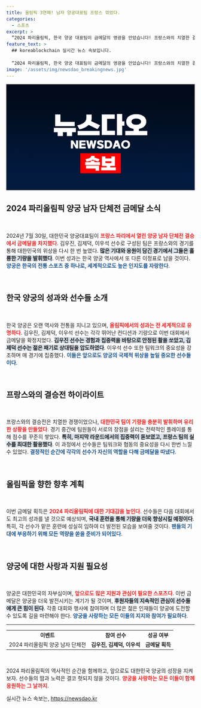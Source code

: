 ```yaml
---
title: 올림픽 3연패! 남자 양궁대표팀 프랑스 꺾었다.
categories:
  - 스포츠
excerpt: >
  “2024 파리올림픽, 한국 양궁 대표팀이 금메달의 영광을 안았습니다! 프랑스와의 치열한 결승에서 승리를 거둔 이들의 환호하는 모습이 감동을 전합니다.”
feature_text: >
  ## koreablockchain 실시간 뉴스 속보입니다.

  “2024 파리올림픽, 한국 양궁 대표팀이 금메달의 영광을 안았습니다! 프랑스와의 치열한 결승에서 승리를 거둔 이들의 환호하는 모습이 감동을 전합니다.”
image: '/assets/img/newsdao_breakingnews.jpg'
---
```


<p><img src="/assets/img/newsdao_breakingnews.jpg" alt="koreablockchain 속보" /></p>

<h2 data-ke-size="size26">2024 파리올림픽 양궁 남자 단체전 금메달 소식</h2>

<p data-ke-size="size16">&nbsp;</p>

<p data-ke-size="size16">2024년 7월 30일, 대한민국 양궁대표팀이 <b><span style="color: #ee2323;">프랑스 파리에서 열린 양궁 남자 단체전 결승에서 금메달을 차지했다</span></b>. 김우진, 김제덕, 이우석 선수로 구성된 팀은 프랑스와의 경기를 통해 대한민국의 위상을 다시 한 번 높였다. <b><span style="background-color: #21538527;">많은 기대와 응원이 담긴 경기에서 그들은 훌륭한 기량을 발휘했다</span></b>. 이번 성과는 한국 양궁 역사에서 또 다른 이정표로 남을 것이다. <b><span style="color: #1a5490;">양궁은 한국의 전통 스포츠 중 하나로, 세계적으로도 높은 인지도를 자랑한다</span></b>.</p>

<p data-ke-size="size16">&nbsp;</p>

<h2 data-ke-size="size26">한국 양궁의 성과와 선수들 소개</h2>

<p data-ke-size="size16">&nbsp;</p>

<p data-ke-size="size16">한국 양궁은 오랜 역사와 전통을 지니고 있으며, <b><span style="color: #ee2323;">올림픽에서의 성과는 전 세계적으로 유명하다</span></b>. 김우진, 김제덕, 이우석 선수는 각각 뛰어난 컨디션과 기량으로 이번 대회에서 금메달을 확정지었다. <b><span style="background-color: #21538527;">김우진 선수는 경험과 집중력을 바탕으로 안정된 활을 쏘았고, 김제덕 선수는 젊은 패기로 상대팀을 압도하였다</span></b>. 이우석 선수 또한 팀워크의 중요성을 강조하며 매 경기에 집중했다. <b><span style="color: #1a5490;">이들은 앞으로도 양궁의 국제적 위상을 높일 중요한 선수들이다</span></b>.</p>

<p data-ke-size="size16">&nbsp;</p>

<h2 data-ke-size="size26">프랑스와의 결승전 하이라이트</h2>

<p data-ke-size="size16">&nbsp;</p>

<p data-ke-size="size16">프랑스와의 결승전은 치열한 경쟁이었으나, <b><span style="color: #ee2323;">대한민국 팀이 기량을 충분히 발휘하며 유리한 상황을 만들었다</span></b>. 경기 중간에 팀원들이 서로의 장점을 살리는 전략적인 플레이를 통해 점수를 꾸준히 쌓았다. <b><span style="background-color: #21538527;">특히, 마지막 라운드에서의 집중력이 돋보였고, 프랑스 팀의 실수를 최대한 활용했다</span></b>. 이 과정에서 선수들은 팀워크와 협동의 중요성을 다시 한번 느낄 수 있었다. <b><span style="color: #1a5490;">결정적인 순간에 각각의 선수가 자신의 역할을 다해 금메달을 따냈다</span></b>.</p>

<p data-ke-size="size16">&nbsp;</p>

<h2 data-ke-size="size26">올림픽을 향한 향후 계획</h2>

<p data-ke-size="size16">&nbsp;</p>

<p data-ke-size="size16">이번 금메달 획득은 <b><span style="color: #ee2323;">2024 파리올림픽에 대한 기대감을 높인다</span></b>. 선수들은 다음 대회에서도 최고의 성과를 낼 것으로 예상되며, <b><span style="background-color: #21538527;">국내 훈련을 통해 기량을 더욱 향상시킬 예정이다</span></b>. 특히, 각 선수가 맡은 훈련에 성실히 임하여 더 발전된 모습을 보여줄 것이다. <b><span style="color: #1a5490;">팬들의 기대에 부응하기 위해 모든 역량을 쏟을 준비가 되어있다</span></b>.</p>

<p data-ke-size="size16">&nbsp;</p>

<h2 data-ke-size="size26">양궁에 대한 사랑과 지원 필요성</h2>

<p data-ke-size="size16">&nbsp;</p>

<p data-ke-size="size16">양궁은 대한민국의 자부심이며, <b><span style="color: #ee2323;">앞으로도 많은 지원과 관심이 필요한 스포츠다</span></b>. 이번 금메달은 양궁을 더욱 발전시키는 계기가 될 것이며, <b><span style="background-color: #21538527;">후원자들의 지속적인 관심이 선수들에게 큰 힘이 된다</span></b>. 각종 대회와 행사에 참여하며 더 많은 젊은 인재들이 양궁에 도전할 수 있도록 길을 마련해야 한다. <b><span style="color: #1a5490;">양궁을 사랑하는 모든 이들의 지지와 참여가 필요하다</span></b>.</p>

<hr>

<table>
<tr>
<td style="text-align: center; height: 17px;"><b>이벤트</b></td>
<td style="text-align: center; height: 17px;"><b>참여 선수</b></td>
<td style="text-align: center; height: 17px;"><b>성공 여부</b></td>
</tr>
<tr>
<td style="text-align: center; height: 17px;">2024 파리올림픽 양궁 남자 단체전</td>
<td style="text-align: center; height: 17px;"><b>김우진, 김제덕, 이우석</b></td>
<td style="text-align: center; height: 17px;"><b>금메달 획득</b></td>
</tr>
</table>

<p data-ke-size="size16">&nbsp;</p>

<p data-ke-size="size16">2024 파리올림픽의 역사적인 순간을 함께하고, 앞으로도 대한민국 양궁의 성장을 지켜보자. 선수들의 땀과 노력은 결코 헛되지 않을 것이다. <b><span style="color: #ee2323;">양궁을 사랑하는 모든 이들이 함께 응원하는 그 날까지</span></b>.</p>
실시간 뉴스 속보는, <a href="https://newsdao.kr" rel="dofollow">https://newsdao.kr</a>


